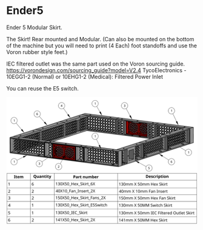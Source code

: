 # Ender5
Ender 5 Modular Skirt.

The Skirt!  Rear mounted and Modular.  (Can also be mounted on the bottom of the machine but you will need to print (4 Each) foot standoffs and use the Voron rubber style feet.) 

IEC filtered outlet was the same part used on the Voron sourcing guide.  https://vorondesign.com/sourcing_guide?model=V2.4 	TycoElectronics - 10EGG1-2 (Normal) or 10EHG1-2 (Medical): Filtered Power Inlet

You can reuse the E5 switch.


![GitHub Logo](/images/Skirt%20Render_Bom_RevB.png)

